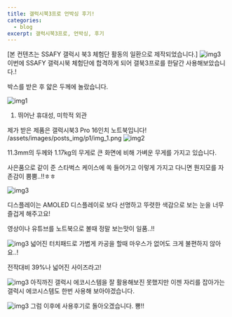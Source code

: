 ```yaml
---
title: 갤럭시북3프로 언박싱 후기!
categories:
  - blog
excerpt: 갤럭시북3프로, 언박싱, 후기
---
```


[본 컨텐츠는 SSAFY 갤럭시 북3 체험단 활동의 일환으로 제작되었습니다.]
![img3](/assets/images/posts_img/reviewimg/IMG_20230331_201653_096.jpg)
이번에 SSAFY 갤럭시북 체험단에 합격하게 되어 갤북3프로를 한달간 사용해보았습니다.!

박스를 받은 후 얇은 두께에 놀랐습니다.

![img1](/assets/images/posts_img/reviewimg/IMG_20230331_201652_791.jpg)

1. 뛰어난 휴대성, 미학적 외관

제가 받은 제품은 갤럭시북3 Pro 16인치 노트북입니다!
/assets/images/posts_img/p1/img_1.png
![img2](/assets/images/posts_img/reviewimg/IMG_20230331_201652_926.jpg)

11.3mm의 두께와 1.17kg의 무게로 큰 화면에 비해 가벼운 무게를 가지고 있습니다.

사은품으로 같이 준 스타벅스 케이스에 쏙 들어가고 이렇게 가지고 다니면 뭔지모를 자존감이 뿜뿜..!!ㅎㅎ

![img3](/assets/images/posts_img/reviewimg/IMG_20230331_201652_974_1.jpg)

디스플레이는 AMOLED 디스플레이로 보다 선명하고 뚜렷한 색감으로 보는 눈을 너무 즐겁게 해주고요!

영상이나 유튜브를 노트북으로 볼때 정말 보는맛이 일품..!!

![img3](/assets/images/posts_img/reviewimg/IMG_20230331_201653_000.jpg)
넓어진 터치패드로 가볍게 카공을 할때 마우스가 없어도 크게 불편하지 않아요..!

전작대비 39%나 넓어진 사이즈라고!

![img3](/assets/images/posts_img/reviewimg/IMG_20230331_201652_791.jpg)
아직까진 갤럭시 에코시스템을 잘 활용해보진 못했지만 이젠 자리를 잡아가는 갤럭시 에코시스템도 한번 사용해 보아야겠습니다.

![img3](/assets/images/posts_img/reviewimg/IMG_20230331_201652_974.jpg)
그럼 이후에 사용후기로 돌아오겠습니다. 뿅!!
